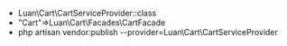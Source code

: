 + Luan\Cart\CartServiceProvider::class
+ "Cart"=>Luan\Cart\Facades\CartFacade
+ php artisan vendor:publish --provider=Luan\Cart\CartServiceProvider